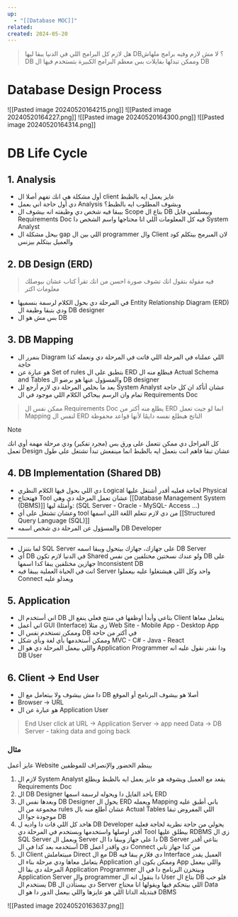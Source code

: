 ```yaml
---
up:
  - "[[Database MOC]]"
related: 
created: 2024-05-20
---
```

> هل لازم كل البرامج اللي في الدنيا يبقا ليها DB؟ لا مش لازم وفيه برامج ملهاش DB وممكن تبدلها بفايلات
بس معظم البرامج الكبيرة بتستخدم فيها ال DB
# Database Design Process
![[Pasted image 20240520164215.png]]
![[Pasted image 20240520164227.png]]
![[Pasted image 20240520164300.png]]
![[Pasted image 20240520164314.png]]
# DB Life Cycle
## 1. Analysis
- أول مشكلة هي انك تفهم أصلا ال client عايز يعمل ايه بالظبط
- دي أول حاجة اني بعمل Analysis وبشوف المطلوب ايه بالظبط؟
- بيبقا فيه شخص دي وظيفته انه بيشوف ال Scope بتاع ال DB وبيسلمني فايل Requirements Doc فيه كل المعلومات اللي انا محتاجها واسم الشخص دا System Analyst
- بيحل مشكلة ال gap اللي بين ال programmer وال Client لان المبرمج بيتكلم كود والعميل بيتكلم بيزنس
## 2. DB Design (ERD)
> فيه مقولة بتقول انك تشوف صورة احسن من انك تقرأ كتاب عشان بيوصلك معلومات اكتر
- في المرحلة دي بحول الكلام لرسمة بنسميها Entity Relationship Diagram (ERD)
  ودي بتبقا وظيفة ال DB designer
- بس مش هو ال DB
## 3. DB Mapping
- بنمرر ال Diagram اللي عملناه في المرحلة اللي فاتت في المرحلة دي ونعمله كذا حاجة
- هو عبارة عن Set of rules بتطبق على ال ERD فبطلع منه ال Actual Schema and Tables
  والمسؤول عنها هو برضو ال DB designer
- بعد ما بخلص المرحلة دي لازم أرجع لل System Analyst عشان أتأكد ان كل حاجة تمام وان الرسم بيحاكي الكلام اللي موجود في ال Requirements Doc
> ممكن نفس ال Requirements Doc يطلع منه أكتر من ERD
انما لو جيت تعمل Mapping لنفس ال ERD الناتج هيطلع نفسه دايمًا لأنها قواعد محفوظة
  

 > [!Note]
 > كل المراحل دي ممكن تتعمل على ورق بس (مجرد تفكير)
 > ودي مرحلة مهمة أوي انك تعمل Design عشان تبقا فاهم انت بتعمل ايه بالظبط انما مينفعش تبدأ تشتغل على طول
## 4. DB Implementation (Shared DB)
- دي اللي بحول فيها الكلام النظري Logical لحاجة فعليه أقدر أشتغل عليها Physical
- فهتحتاج Tool عشان تعمل المرحلة دي وهي [[Database Management System (DBMS)]]
  وأمثلة ليها: (SQL Server - Oracle - MySQL- Access …)
- وعشان تشتغل على أي tool من دي لازم تتعلم اللغة اللي اسمها [[Structured Query Language (SQL)]]
- والمسؤول عن المرحلة دي شخص اسمه DB Developer
---
- لما بتنزل SQL Server على جهازك، جهازك بيتحول ويبقا اسمه DB Server
- أي DB في الدنيا لازم تكون Shared ولو عندك نسختين مختلفين من نفس DB على جهازين مختلفين يبقا كدا اسمها Inconsistent DB
- انت في الحياة العملية بيبقا فيه Server واحد وكل اللي هيشتغلوا عليه بيعملوا Connect ويعدلو عليه
## 5. Application
- اني أستخدم ال DB بتاعي وأبدأ اوظفها في منتج فعلي ينفع ال Client يتعامل معاها
- اني أعمل GUI (Interface) زي مثلا Web Site - Mobile App - Desktop App
- وممكن تستخدم نفس ال DB في أكتر من حاجة
- وممكن أستخدمها بأي لغة وبأي شكل MVC - C# - Java - React
- واللي بيعمل المرحلة دي هو ال Application Programmer ودا نقدر نقول عليه انه DB User
## 6. Client → End User
- دا مش بيشوف ولا بيتعامل مع ال DB أصلا هو بيشوف البرنامج أو الموقع
- Browser → URL
- هو عبارة عن ال Application User

> End User click at URL → Application Server → app need Data → DB Server - taking data and going back
### مثال
عايز أعمل Website بينظم الحضور والإنصراف للموظفين
1. لازم ال System Analyst يقعد مع العميل ويشوفه هو عايز يعمل ايه بالظبط ويطلع Requirements Doc
2. ال DB Designer ياخد الفايل دا ويحوله لرسمة اسمها ERD
3. وبعدها نفس ال DB Designer يحول ال ERD ويعمله Mapping باني أطبق عليه مجموعة من ال rules عشان أطلع منه بال Actual Tables اللي المفروض تبقا موجودة جوا ال DB
4. هاخد كل اللي فات دا واديه ل DB Developer يحولي من حاجة نظرية لحاجة فعلية أقدر اوصلها واستخدمها
   وبستخدم في المرحلة دي Tool بيطلق عليها RDBMS زي ال SQL Server وبعمل ال Server دا على جهاز ويبقا دا ال DB Server بتاعي أقدر أستخدمه بعد كدا في ال DB دي واقدر اعمل Connect من كذا جهاز تاني
5. ال Client مبيتعاملش Direct مع ال DB دي فلازم يبقا فيه Interface العميل يقدر يتعامل معاها
   ودي مرحلة بناء ال Application وممكن يكون أي App واللي بيعمل المرحلة دي بقا ال Application Programmer وبيتخزن البرنامج دا في ال Application Server
وال programmer دا بنقول انه ال User بتاع ال DB فلو حب يستخدم ال DB دي بيستأذن ال Server اللي بيتحكم فيها ويقولها انا محتاج Data فبتديله الداتا اللي هو عايزها واللي بيعمل الدور دا هو ال DBMS

![[Pasted image 20240520163637.png]]